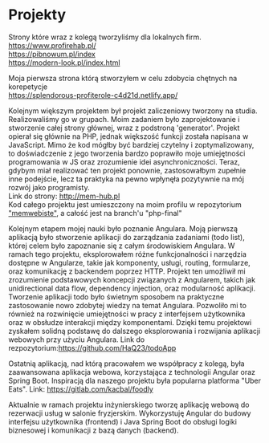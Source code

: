 # Projekty
Strony które wraz z kolegą tworzyliśmy dla lokalnych firm.<br>
https://www.profirehab.pl/<br>
https://pibnowum.pl/index<br>
https://modern-look.pl/index.html<br>


Moja pierwsza strona którą stworzyłem w celu zdobycia chętnych na korepetycje<br>
https://splendorous-profiterole-c4d21d.netlify.app/ <br>


Kolejnym większym projektem był projekt zaliczeniowy tworzony na studia. Realizowaliśmy go w grupach. Moim zadaniem było zaprojektowanie i stworzenie całej strony głównej, wraz z podstroną 'generator'. Projekt opierał się głównie na PHP, jednak większość funkcji została napisana w JavaScript. Mimo że kod mógłby być bardziej czytelny i zoptymalizowany, to doświadczenie z jego tworzenia bardzo poprawiło moje umiejętności programowania w JS oraz zrozumienie idei asynchroniczności. Teraz, gdybym miał realizować ten projekt ponownie, zastosowałbym zupełnie inne podejście, lecz ta praktyka na pewno wpłynęła pozytywnie na mój rozwój jako programisty.<br>
Link do strony: http://mem-hub.pl<br>
Kod całego projektu jest umieszczony na moim profilu w repozytorium ["memwebiste"](https://github.com/HaQ23/memwebsite), a całość jest na branch'u "php-final"

Kolejnym etapem mojej nauki było poznanie Angulara. Moją pierwszą aplikacją było stworzenie aplikacji do zarządzania zadaniami (todo list), której celem było zapoznanie się z całym środowiskiem Angulara.
W ramach tego projektu, eksplorowałem różne funkcjonalności i narzędzia dostępne w Angularze, takie jak komponenty, usługi, routing, formularze, oraz komunikację z backendem poprzez HTTP. Projekt ten umożliwił mi zrozumienie podstawowych koncepcji związanych z Angularem, takich jak unidirectional data flow, dependency injection, oraz modularność aplikacji.
Tworzenie aplikacji todo było świetnym sposobem na praktyczne zastosowanie nowo zdobytej wiedzy na temat Angulara. Pozwoliło mi to również na rozwinięcie umiejętności w pracy z interfejsem użytkownika oraz w obsłudze interakcji między komponentami. Dzięki temu projektowi zyskałem solidną podstawę do dalszego eksplorowania i rozwijania aplikacji webowych przy użyciu Angulara. Link do rezpozytorium:https://github.com/HaQ23/todoApp <br>

Ostatnią aplikacją, nad którą pracowałem we współpracy z kolegą, była zaawansowana aplikacja webowa, korzystająca z technologii Angular oraz Spring Boot.
Inspiracją dla naszego projektu była popularna platforma "Uber Eats".  Link: https://gitlab.com/kacbal/foodly <br>

Aktualnie w ramach projektu inżynierskiego tworzę aplikację webową do rezerwacji usług w salonie fryzjerskim. Wykorzystuję Angular do budowy interfejsu użytkownika (frontend) i Java Spring Boot do obsługi logiki biznesowej i komunikacji z bazą danych (backend). 
